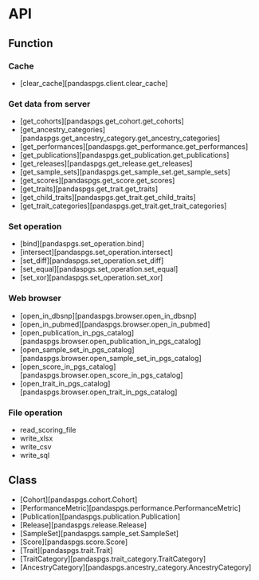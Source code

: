 # API
## Function
### Cache
- [clear_cache][pandaspgs.client.clear_cache]
### Get data from server
- [get_cohorts][pandaspgs.get_cohort.get_cohorts]
- [get_ancestry_categories][pandaspgs.get_ancestry_category.get_ancestry_categories]
- [get_performances][pandaspgs.get_performance.get_performances]
- [get_publications][pandaspgs.get_publication.get_publications]
- [get_releases][pandaspgs.get_release.get_releases]
- [get_sample_sets][pandaspgs.get_sample_set.get_sample_sets]
- [get_scores][pandaspgs.get_score.get_scores]
- [get_traits][pandaspgs.get_trait.get_traits]
- [get_child_traits][pandaspgs.get_trait.get_child_traits]
- [get_trait_categories][pandaspgs.get_trait.get_trait_categories]
### Set operation
- [bind][pandaspgs.set_operation.bind]
- [intersect][pandaspgs.set_operation.intersect]
- [set_diff][pandaspgs.set_operation.set_diff]
- [set_equal][pandaspgs.set_operation.set_equal]
- [set_xor][pandaspgs.set_operation.set_xor]
### Web browser
- [open_in_dbsnp][pandaspgs.browser.open_in_dbsnp]
- [open_in_pubmed][pandaspgs.browser.open_in_pubmed]
- [open_publication_in_pgs_catalog][pandaspgs.browser.open_publication_in_pgs_catalog]
- [open_sample_set_in_pgs_catalog][pandaspgs.browser.open_sample_set_in_pgs_catalog]
- [open_score_in_pgs_catalog][pandaspgs.browser.open_score_in_pgs_catalog]
- [open_trait_in_pgs_catalog][pandaspgs.browser.open_trait_in_pgs_catalog]
### File operation
- read_scoring_file
- write_xlsx
- write_csv
- write_sql
## Class
- [Cohort][pandaspgs.cohort.Cohort]
- [PerformanceMetric][pandaspgs.performance.PerformanceMetric]
- [Publication][pandaspgs.publication.Publication]
- [Release][pandaspgs.release.Release]
- [SampleSet][pandaspgs.sample_set.SampleSet]
- [Score][pandaspgs.score.Score]
- [Trait][pandaspgs.trait.Trait]
- [TraitCategory][pandaspgs.trait_category.TraitCategory]
- [AncestryCategory][pandaspgs.ancestry_category.AncestryCategory]